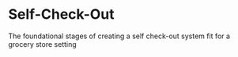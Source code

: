 # Self-Check-Out
The foundational stages of creating a self check-out system fit for a grocery store setting
